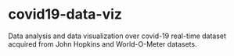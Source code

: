 # covid19-data-viz
Data analysis and data visualization over covid-19 real-time dataset acquired from John Hopkins and World-O-Meter datasets.
